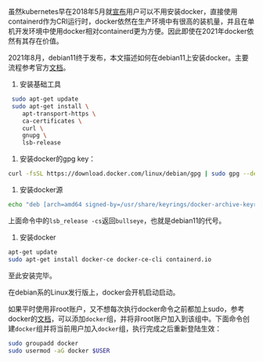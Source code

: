 虽然kubernetes早在2018年5月就[宣布](https://kubernetes.io/blog/2018/05/24/kubernetes-containerd-integration-goes-ga/)用户可以不用安装docker，直接使用containerd作为CRI运行时，docker依然在生产环境中有很高的装机量，并且在单机开发环境中使用docker相对containerd更为方便。因此即使在2021年docker依然有其存在价值。

2021年8月，debian11终于发布，本文描述如何在debian11上安装docker。主要流程参考官方[文档](https://docs.docker.com/engine/install/debian/)。

1. 安装基础工具  
```sh
 sudo apt-get update
 sudo apt-get install \
	apt-transport-https \
	ca-certificates \
	curl \
	gnupg \
	lsb-release
```
1. 安装docker的gpg key：  
```sh
curl -fsSL https://download.docker.com/linux/debian/gpg | sudo gpg --dearmor -o /usr/share/keyrings/docker-archive-keyring.gpg
```
1. 安装docker源  
```sh
echo "deb [arch=amd64 signed-by=/usr/share/keyrings/docker-archive-keyring.gpg] https://download.docker.com/linux/debian $(lsb_release -cs) stable" | sudo tee /etc/apt/sources.list.d/docker.list > /dev/null
```
上面命令中的`lsb_release -cs`返回`bullseye`，也就是debian11的代号。
1. 安装docker  
```sh
apt-get update
sudo apt-get install docker-ce docker-ce-cli containerd.io
```

至此安装完毕。

在debian系的Linux发行版上，docker会开机启动启动。

如果平时使用非root账户，又不想每次执行docker命令之前都加上sudo，参考docker的[文档](https://docs.docker.com/engine/install/linux-postinstall/#manage-docker-as-a-non-root-user)，可以添加`docker`组，并将非root账户加入到该组中。下面命令创建`docker`组并将当前用户加入`docker`组，执行完成之后重新登陆生效：

```sh
sudo groupadd docker
sudo usermod -aG docker $USER
```
